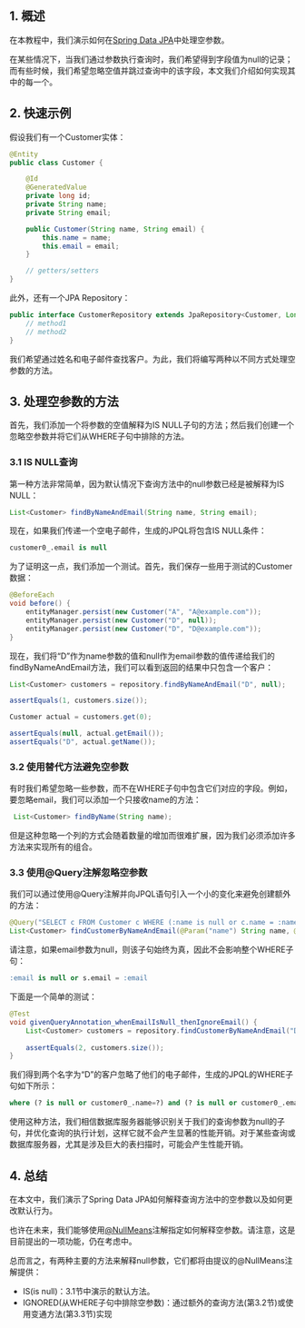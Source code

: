## 1. 概述

在本教程中，我们演示如何在[Spring Data JPA]()中处理空参数。

在某些情况下，当我们通过参数执行查询时，我们希望得到字段值为null的记录；而有些时候，我们希望忽略空值并跳过查询中的该字段，本文我们介绍如何实现其中的每一个。

## 2. 快速示例

假设我们有一个Customer实体：

```java
@Entity
public class Customer {

	@Id
	@GeneratedValue
	private long id;
	private String name;
	private String email;

	public Customer(String name, String email) {
		this.name = name;
		this.email = email;
	}

	// getters/setters
}
```

此外，还有一个JPA Repository：

```java
public interface CustomerRepository extends JpaRepository<Customer, Long> {
	// method1
	// method2
}
```

我们希望通过姓名和电子邮件查找客户。为此，我们将编写两种以不同方式处理空参数的方法。

## 3. 处理空参数的方法

首先，我们添加一个将参数的空值解释为IS NULL子句的方法；然后我们创建一个忽略空参数并将它们从WHERE子句中排除的方法。

### 3.1 IS NULL查询

第一种方法非常简单，因为默认情况下查询方法中的null参数已经是被解释为IS NULL：

```java
List<Customer> findByNameAndEmail(String name, String email);
```

现在，如果我们传递一个空电子邮件，生成的JPQL将包含IS NULL条件：

```sql
customer0_.email is null
```

为了证明这一点，我们添加一个测试。首先，我们保存一些用于测试的Customer数据：

```java
@BeforeEach
void before() {
	entityManager.persist(new Customer("A", "A@example.com"));
	entityManager.persist(new Customer("D", null));
	entityManager.persist(new Customer("D", "D@example.com"));
}
```

现在，我们将“D”作为name参数的值和null作为email参数的值传递给我们的findByNameAndEmail方法，我们可以看到返回的结果中只包含一个客户：

```java
List<Customer> customers = repository.findByNameAndEmail("D", null);

assertEquals(1, customers.size());

Customer actual = customers.get(0);

assertEquals(null, actual.getEmail());
assertEquals("D", actual.getName());
```

### 3.2 使用替代方法避免空参数

有时我们希望忽略一些参数，而不在WHERE子句中包含它们对应的字段。例如，要忽略email，我们可以添加一个只接收name的方法：

```java
 List<Customer> findByName(String name);
```

但是这种忽略一个列的方式会随着数量的增加而很难扩展，因为我们必须添加许多方法来实现所有的组合。

### 3.3 使用@Query注解忽略空参数

我们可以通过使用@Query注解并向JPQL语句引入一个小的变化来避免创建额外的方法：

```java
@Query("SELECT c FROM Customer c WHERE (:name is null or c.name = :name) and (:email is null or c.email = :email)")
List<Customer> findCustomerByNameAndEmail(@Param("name") String name, @Param("email") String email);
```

请注意，如果email参数为null，则该子句始终为真，因此不会影响整个WHERE子句： 

```sql
:email is null or s.email = :email
```

下面是一个简单的测试：

```java
@Test
void givenQueryAnnotation_whenEmailIsNull_thenIgnoreEmail() {
	List<Customer> customers = repository.findCustomerByNameAndEmail("D", null);
    
	assertEquals(2, customers.size());
}
```

我们得到两个名字为“D”的客户忽略了他们的电子邮件，生成的JPQL的WHERE子句如下所示：

```sql
where (? is null or customer0_.name=?) and (? is null or customer0_.email=?)
```

使用这种方法，我们相信数据库服务器能够识别关于我们的查询参数为null的子句，并优化查询的执行计划，这样它就不会产生显著的性能开销。对于某些查询或数据库服务器，尤其是涉及巨大的表扫描时，可能会产生性能开销。

## 4. 总结

在本文中，我们演示了Spring Data JPA如何解释查询方法中的空参数以及如何更改默认行为。

也许在未来，我们能够使用[@NullMeans](https://jira.spring.io/browse/DATAJPA-209)注解指定如何解释空参数。请注意，这是目前提出的一项功能，仍在考虑中。

总而言之，有两种主要的方法来解释null参数，它们都将由提议的@NullMeans注解提供：

-   IS(is null)：3.1节中演示的默认方法。
-   IGNORED(从WHERE子句中排除空参数)：通过额外的查询方法(第3.2节)或使用变通方法(第3.3节)实现
